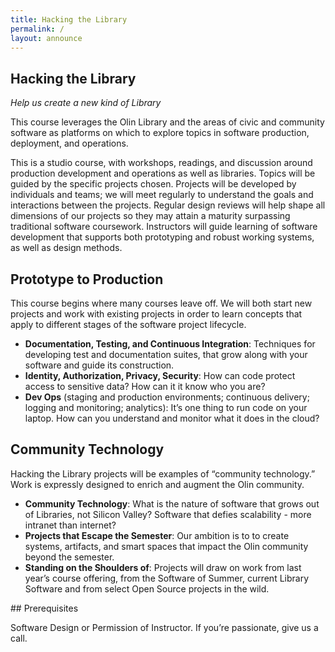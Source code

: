 ```yaml
---
title: Hacking the Library
permalink: /
layout: announce
---
```


<div class="row" style="display: none">
  <div class="col-md-9 main">
    <div class="jumbotron" style="min-height:350px; font-size:24px;">
        Help us create a new kind of Library
    </div>
  </div>
</div>

<div class="row">

<div class="col-md-4" markdown="1">

## Hacking the Library

<i>Help us create a new kind of Library</i>

This course leverages the Olin Library and the areas of civic and community software as platforms on which to explore topics in software production, deployment, and operations.

This is a studio course, with workshops, readings, and discussion around production development and operations as well as libraries.
Topics will be guided by the specific projects chosen.
Projects will be developed by individuals and teams; we will meet regularly to understand the goals and interactions between the projects.
Regular design reviews will help shape all dimensions of our projects so they may attain a maturity surpassing traditional software coursework.
Instructors will guide learning of software development that supports both prototyping and robust working systems, as well as design methods.
</div>

<div class="col-md-4" markdown="1">

## Prototype to Production

This course begins where many courses leave off.  We will both start new projects and work with existing projects in order to learn concepts that apply to different stages of the software project lifecycle.

* **Documentation, Testing, and Continuous Integration**: Techniques for developing test and documentation suites, that grow along with your software and guide its construction.
* **Identity, Authorization, Privacy, Security**: How can code protect access to sensitive data? How can it it know who you are?
* **Dev Ops** (staging and production environments; continuous delivery; logging and monitoring; analytics): It’s one thing to run code on your laptop. How can you understand and monitor what it does in the cloud?
</div>

<div class="col-md-4" markdown="1">

## Community Technology

Hacking the Library projects will be examples of “community technology.”
Work is expressly designed to enrich and augment the Olin community.

* **Community Technology**: What is the nature of software that grows out of Libraries, not Silicon Valley? Software that defies scalability - more intranet than internet?
* **Projects that Escape the Semester**: Our ambition is to to create systems, artifacts, and smart spaces that impact the Olin community beyond the semester.
* **Standing on the Shoulders of**: Projects will draw on work from last year’s course offering, from the Software of Summer, current Library Software and from select Open Source projects in the wild.
</div>
</div>

<div markdown="1">
## Prerequisites

Software Design or Permission of Instructor.  If you’re passionate, give us a call.
</div>
